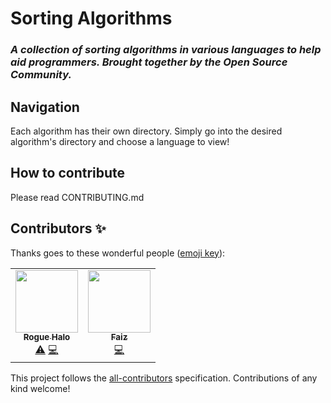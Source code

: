 <h1>Sorting Algorithms</h1>
<h3><i>A collection of sorting algorithms in various languages to help aid programmers. Brought together by the Open Source Community.</i><h3>
  
<h2>Navigation</h2>
Each algorithm has their own directory. Simply go into the desired algorithm's directory and choose a language to view!

<h2>How to contribute</h2>
Please read CONTRIBUTING.md

## Contributors ✨

Thanks goes to these wonderful people ([emoji key](https://allcontributors.org/docs/en/emoji-key)):

<!-- ALL-CONTRIBUTORS-LIST:START - Do not remove or modify this section -->
<!-- prettier-ignore-start -->
<!-- markdownlint-disable -->
<table>
  <tr>
    <td align="center"><a href="https://github.com/Rogue-Halo"><img src="https://avatars3.githubusercontent.com/u/47247405?v=4" width="100px;" alt=""/><br /><sub><b>Rogue Halo</b></sub></a><br /><a href="https://github.com/Rogue-Halo/Sorting-Algorithms/commits?author=Rogue-Halo" title="Tests">⚠️</a> <a href="https://github.com/Rogue-Halo/Sorting-Algorithms/commits?author=Rogue-Halo" title="Code">💻</a></td>
    <td align="center"><a href="https://github.com/FaizAlam"><img src="https://avatars0.githubusercontent.com/u/21370009?v=4" width="100px;" alt=""/><br /><sub><b>Faiz</b></sub></a><br /><a href="https://github.com/Rogue-Halo/Sorting-Algorithms/commits?author=FaizAlam" title="Code">💻</a></td>
  </tr>
</table>

<!-- markdownlint-enable -->
<!-- prettier-ignore-end -->
<!-- ALL-CONTRIBUTORS-LIST:END -->

This project follows the [all-contributors](https://github.com/all-contributors/all-contributors) specification. Contributions of any kind welcome!

